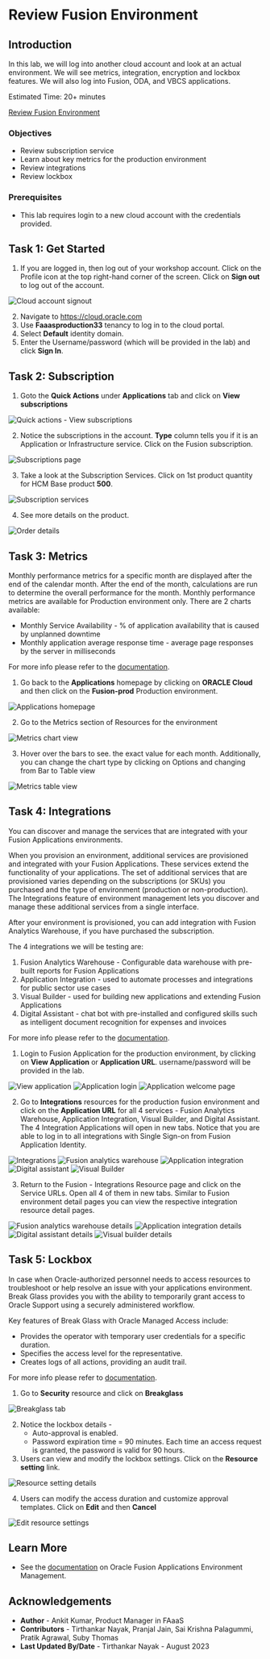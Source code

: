 # Review Fusion Environment

## Introduction
In this lab, we will log into another cloud account and look at an actual environment. We will see metrics, integration, encryption and lockbox features. We will also log into Fusion, ODA, and VBCS applications.

Estimated Time: 20+ minutes

[Review Fusion Environment](videohub:1_u22mzlk6)

### Objectives
* Review subscription service
* Learn about key metrics for the production environment 
* Review integrations
* Review lockbox

### Prerequisites
* This lab requires login to a new cloud account with the credentials provided.

## Task 1: Get Started
1. If you are logged in, then log out of your workshop account. Click on the Profile icon at the top right-hand corner of the screen. Click on **Sign out** to log out of the account.

  ![Cloud account signout](images/cloud-account-signout.png)

2. Navigate to https://cloud.oracle.com
3. Use **Faaasproduction33** tenancy to log in to the cloud portal.
4. Select **Default** identity domain.
5. Enter the Username/password (which will be provided in the lab) and click **Sign In**.

## Task 2: Subscription
1. Goto the **Quick Actions** under **Applications** tab and click on **View subscriptions**

  ![Quick actions - View subscriptions](images/view-subscription.png)

2. Notice the subscriptions in the account. **Type** column tells you if it is an Application or Infrastructure service. Click on the Fusion subscription.

  ![Subscriptions page](images/subscriptions-page.png)

3. Take a look at the Subscription Services. Click on 1st product quantity for HCM Base product **500**.

  ![Subscription services](images/subscription-services.png)

4. See more details on the product.

  ![Order details](images/order-details-panel.png)

## Task 3: Metrics
Monthly performance metrics for a specific month are displayed after the end of the calendar month. After the end of the month, calculations are run to determine the overall performance for the month. Monthly performance metrics are available for Production environment only. There are 2 charts available:
- Monthly Service Availability - % of application availability that is caused by unplanned downtime
- Monthly application average response time - average page responses by the server in milliseconds

For more info please refer to the [documentation](https://docs.oracle.com/en-us/iaas/Content/fusion-applications/metrics.htm).

1. Go back to the **Applications** homepage by clicking on **ORACLE Cloud** and then click on the **Fusion-prod** Production environment.

  ![Applications homepage](images/apps-homepage.png)

2. Go to the Metrics section of Resources for the environment

  ![Metrics chart view](images/metrics-chart-view.png)

3. Hover over the bars to see. the exact value for each month. Additionally, you can change the chart type by clicking on Options and changing from Bar to Table view

  ![Metrics table view](images/metrics-table-view.png)

## Task 4: Integrations
You can discover and manage the services that are integrated with your Fusion Applications environments. 

When you provision an environment, additional services are provisioned and integrated with your Fusion Applications. These services extend the functionality of your applications. The set of additional services that are provisioned varies depending on the subscriptions (or SKUs) you purchased and the type of environment (production or non-production). The Integrations feature of environment management lets you discover and manage these additional services from a single interface.

After your environment is provisioned, you can add integration with Fusion Analytics Warehouse, if you have purchased the subscription.

The 4 integrations we will be testing are:
1. Fusion Analytics Warehouse - Configurable data warehouse with pre-built reports for Fusion Applications
2. Application Integration - used to automate processes and integrations for public sector use cases
3. Visual Builder - used for building new applications and extending Fusion Applications
4. Digital Assistant - chat bot with pre-installed and configured skills such as intelligent document recognition for expenses and invoices

For more info please refer to the [documentation](https://docs.oracle.com/en-us/iaas/Content/fusion-applications/manage-integrations.htm).

1. Login to Fusion Application for the production environment, by clicking on **View Application** or **Application URL**. username/password will be provided in the lab.
 
  ![View application](images/view-application.png)
  ![Application login](images/application-login.png)
  ![Application welcome page](images/application-welcome-page.png)

2. Go to **Integrations** resources for the production fusion environment and click on the **Application URL** for all 4 services - Fusion Analytics Warehouse, Application Integration, Visual Builder, and Digital Assistant. The 4 Integration Applications will open in new tabs. Notice that you are able to log in to all integrations with Single Sign-on from Fusion Application Identity.

  ![Integrations](images/integrations-section.png)
  ![Fusion analytics warehouse](images/fusion-analytics-warehouse.png)
  ![Application integration](images/application-integration.png)
  ![Digital assistant](images/digital-assistant.png)
  ![Visual Builder](images/visual-builder.png)

3. Return to the Fusion - Integrations Resource page and click on the Service URLs. Open all 4 of them in new tabs. Similar to Fusion environment detail pages you can view the respective integration resource detail pages.
    
  ![Fusion analytics warehouse details](images/faw-details.png)
  ![Application integration details](images/application-integration-details.png)
  ![Digital assistant details](images/digital-assistant-details.png)
  ![Visual builder details](images/visual-builder-details.png)

## Task 5: Lockbox
In case when Oracle-authorized personnel needs to access resources to troubleshoot or help resolve an issue with your applications environment. Break Glass provides you with the ability to temporarily grant access to Oracle Support using a securely administered workflow.

Key features of Break Glass with Oracle Managed Access include:
- Provides the operator with temporary user credentials for a specific duration.
- Specifies the access level for the representative.
- Creates logs of all actions, providing an audit trail.

For more info please refer to [documentation](https://docs.oracle.com/en-us/iaas/Content/fusion-applications/manage-security-break-glass.htm).

1. Go to **Security** resource and click on **Breakglass**

  ![Breakglass tab](images/breakglass-tab.png)

2. Notice the lockbox details -
    - Auto-approval is enabled. 
    - Password expiration time = 90 minutes. Each time an access request is granted, the password is valid for 90 hours.
3. Users can view and modify the lockbox settings. Click on the **Resource setting** link.

  ![Resource setting details](images/resource-setting-details.png)

4. Users can modify the access duration and customize approval templates. Click on **Edit** and then **Cancel**

  ![Edit resource settings](images/edit-resource-settings.png)

## Learn More
* See the [documentation](https://docs.oracle.com/en-us/iaas/Content/fusion-applications/home.htm) on Oracle Fusion Applications Environment Management.

## Acknowledgements
* **Author** - Ankit Kumar, Product Manager in FAaaS
* **Contributors** -  Tirthankar Nayak, Pranjal Jain, Sai Krishna Palagummi, Pratik Agrawal, Suby Thomas
* **Last Updated By/Date** - Tirthankar Nayak - August 2023
